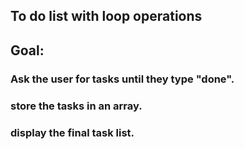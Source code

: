 ## To do list with loop operations

## Goal:

### Ask the user for tasks until they type "done".

### store the tasks in an array.

### display the final task list.